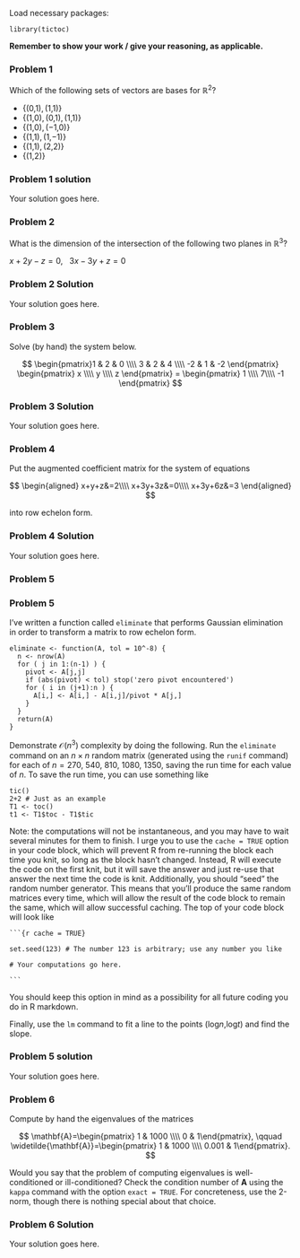 Load necessary packages:

    library(tictoc)

**Remember to show your work / give your reasoning, as applicable.**

### Problem 1

Which of the following sets of vectors are bases for ℝ<sup>2</sup>?

-   {(0,1), (1,1)}
-   {(1,0), (0,1), (1,1)}
-   {(1,0), (−1,0)}
-   {(1,1), (1,−1)}
-   {(1,1), (2,2)}
-   {(1,2)}

### Problem 1 solution

Your solution goes here.

### Problem 2

What is the dimension of the intersection of the following two planes in
ℝ<sup>3</sup>?

*x* + 2*y* − *z* = 0,   3*x* − 3*y* + *z* = 0

### Problem 2 Solution

Your solution goes here.

### Problem 3

Solve (by hand) the system below.

$$
\begin{pmatrix}1 & 2 & 0 \\\\ 3 & 2 & 4 \\\\ -2 & 1 & -2 \end{pmatrix} \begin{pmatrix} x \\\\ y \\\\ z \end{pmatrix} = \begin{pmatrix} 1 \\\\ 7\\\\ -1 \end{pmatrix}
$$

### Problem 3 Solution

Your solution goes here.

### Problem 4

Put the augmented coefficient matrix for the system of equations

$$
\begin{aligned}
x+y+z&=2\\\\
x+3y+3z&=0\\\\
x+3y+6z&=3
\end{aligned}
$$

into row echelon form.

### Problem 4 Solution

Your solution goes here.

### Problem 5

### Problem 5

I’ve written a function called `eliminate` that performs Gaussian
elimination in order to transform a matrix to row echelon form.

    eliminate <- function(A, tol = 10^-8) {
      n <- nrow(A)
      for ( j in 1:(n-1) ) {
        pivot <- A[j,j]
        if (abs(pivot) < tol) stop('zero pivot encountered')
        for ( i in (j+1):n ) {
          A[i,] <- A[i,] - A[i,j]/pivot * A[j,]
        }
      }
      return(A)
    }

Demonstrate 𝒪(*n*<sup>3</sup>) complexity by doing the following. Run
the `eliminate` command on an *n* × *n* random matrix (generated using
the `runif` command) for each of *n* = 270, 540, 810, 1080, 1350, saving
the run time for each value of *n*. To save the run time, you can use
something like

    tic()
    2+2 # Just as an example
    T1 <- toc()
    t1 <- T1$toc - T1$tic

Note: the computations will not be instantaneous, and you may have to
wait several minutes for them to finish. I urge you to use the
`cache = TRUE` option in your code block, which will prevent R from
re-running the block each time you knit, so long as the block hasn’t
changed. Instead, R will execute the code on the first knit, but it will
save the answer and just re-use that answer the next time the code is
knit. Additionally, you should “seed” the random number generator. This
means that you’ll produce the same random matrices every time, which
will allow the result of the code block to remain the same, which will
allow successful caching. The top of your code block will look like

    ```{r cache = TRUE}

    set.seed(123) # The number 123 is arbitrary; use any number you like

    # Your computations go here.

    ```

You should keep this option in mind as a possibility for all future
coding you do in R markdown.

Finally, use the `lm` command to fit a line to the points
(log*n*,log*t*) and find the slope.

### Problem 5 solution

Your solution goes here.

### Problem 6

Compute by hand the eigenvalues of the matrices

$$
\mathbf{A}=\begin{pmatrix} 1 & 1000 \\\\ 0 & 1\end{pmatrix}, \qquad \widetilde{\mathbf{A}}=\begin{pmatrix} 1 & 1000 \\\\ 0.001 & 1\end{pmatrix}.
$$

Would you say that the problem of computing eigenvalues is
well-conditioned or ill-conditioned? Check the condition number of **A**
using the `kappa` command with the option `exact = TRUE`. For
concreteness, use the 2-norm, though there is nothing special about that
choice.

### Problem 6 Solution

Your solution goes here.
